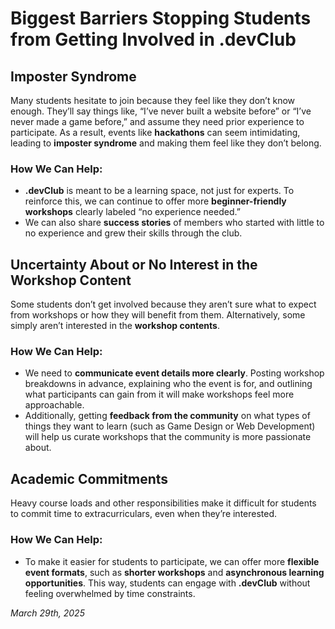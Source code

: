 # Biggest Barriers Stopping Students from Getting Involved in .devClub

## **Imposter Syndrome**
Many students hesitate to join because they feel like they don’t know enough. They’ll say things like, “I’ve never built a website before” or “I’ve never made a game before,” and assume they need prior experience to participate. As a result, events like **hackathons** can seem intimidating, leading to **imposter syndrome** and making them feel like they don’t belong.

### **How We Can Help:**
* **.devClub** is meant to be a learning space, not just for experts. To reinforce this, we can continue to offer more **beginner-friendly workshops** clearly labeled “no experience needed.”
* We can also share **success stories** of members who started with little to no experience and grew their skills through the club.

## **Uncertainty About or No Interest in the Workshop Content**
Some students don’t get involved because they aren’t sure what to expect from workshops or how they will benefit from them. Alternatively, some simply aren’t interested in the **workshop contents**.

### **How We Can Help:**
* We need to **communicate event details more clearly**. Posting workshop breakdowns in advance, explaining who the event is for, and outlining what participants can gain from it will make workshops feel more approachable.
* Additionally, getting **feedback from the community** on what types of things they want to learn (such as Game Design or Web Development) will help us curate workshops that the community is more passionate about.

## **Academic Commitments**
Heavy course loads and other responsibilities make it difficult for students to commit time to extracurriculars, even when they’re interested.

### **How We Can Help:**
* To make it easier for students to participate, we can offer more **flexible event formats**, such as **shorter workshops** and **asynchronous learning opportunities**. This way, students can engage with **.devClub** without feeling overwhelmed by time constraints.

*March 29th, 2025*
